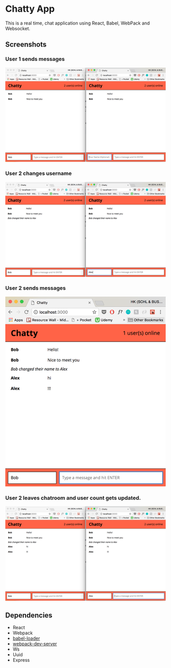 Chatty App
=====================

This is a real time, chat application using React, Babel, WebPack and Websocket.

## Screenshots

### User 1 sends messages
!["Screenshot of user 1 sending messages"](https://github.com/heeeunkimmm/chattyApp/blob/master/docs/user_1_message.png)

### User 2 changes username
!["Screenshot of user 2 changing username"](https://github.com/heeeunkimmm/chattyApp/blob/master/docs/user_2_change_username.png)

### User 2 sends messages
!["Screenshot of user 2 sending messages"](https://github.com/heeeunkimmm/chattyApp/blob/master/docs/user_2_leaves.png)

### User 2 leaves chatroom and user count gets updated.
!["Screenshot of user 2 leaving chatroom"](https://github.com/heeeunkimmm/chattyApp/blob/master/docs/user_2_message.png)


## Dependencies

* React
* Webpack
* [babel-loader](https://github.com/babel/babel-loader)
* [webpack-dev-server](https://github.com/webpack/webpack-dev-server)
* Ws
* Uuid
* Express
